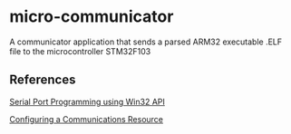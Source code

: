 # micro-communicator
A communicator application that sends a parsed ARM32 executable .ELF file to the microcontroller STM32F103

## References
[Serial Port Programming using Win32 API](https://www.xanthium.in/Serial-Port-Programming-using-Win32-API)

[Configuring a Communications Resource](https://docs.microsoft.com/en-us/windows/win32/devio/configuring-a-communications-resource)
